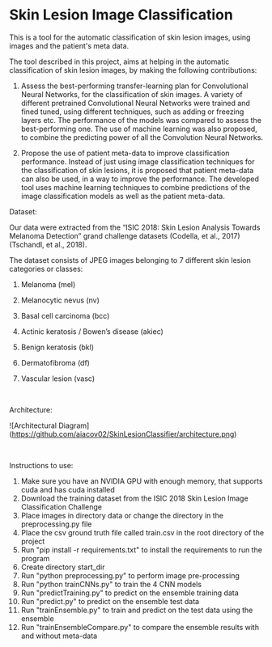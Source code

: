# Skin Lesion Image Classification

This is a tool for the automatic classification of skin lesion images, using images and the patient's meta data.


The tool described in this project, aims at helping in the automatic classification of skin lesion images, by making the following contributions: 

1. Assess the best-performing transfer-learning plan for Convolutional Neural Networks, for the classification of skin images. A variety of different pretrained Convolutional Neural Networks were trained and fined tuned, using different techniques, such as adding or freezing layers etc. The performance of the models was compared to assess the best-performing one. The use of machine learning was also proposed, to combine the predicting power of all the Convolution Neural Networks.  

2. Propose the use of patient meta-data to improve classification performance. Instead of just using image classification techniques for the classification of skin lesions, it is proposed that patient meta-data can also be used, in a way to improve the performance. The developed tool uses machine learning techniques to combine predictions of the image classification models as well as the patient meta-data.


Dataset:

Our data were extracted from the “ISIC 2018: Skin Lesion Analysis Towards Melanoma Detection” grand challenge datasets (Codella, et al., 2017) (Tschandl, et al., 2018). 

The dataset consists of JPEG images belonging to 7 different skin lesion categories or classes: 

1. Melanoma (mel) 

2. Melanocytic nevus (nv) 

3. Basal cell carcinoma (bcc) 

4. Actinic keratosis / Bowen’s disease (akiec) 

5. Benign keratosis (bkl) 

6. Dermatofibroma (df) 

7. Vascular lesion (vasc)

<br />

Architecture:

![Architectural Diagram]
(https://github.com/aiacov02/SkinLesionClassifier/architecture.png)


<br />

Instructions to use:
1. Make sure you have an NVIDIA GPU with enough memory, that supports cuda and has cuda installed
2. Download the training dataset from the ISIC 2018 Skin Lesion Image Classification Challenge
3. Place images in directory data or change the directory in the preprocessing.py file
4. Place the csv ground truth file called train.csv in the root directory of the project
5. Run "pip install -r requirements.txt" to install the requirements to run the program
6. Create directory start_dir
7. Run "python preprocessing.py" to perform image pre-processing
8. Run "python trainCNNs.py" to train the 4 CNN models
9. Run "predictTraining.py" to predict on the ensemble training data
10. Run "predict.py" to predict on the ensemble test data
11. Run "trainEnsemble.py" to train and predict on the test data using the ensemble
12. Run "trainEnsembleCompare.py" to compare the ensemble results with and without meta-data
